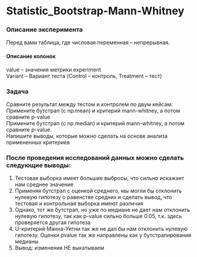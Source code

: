 # Statistic_Bootstrap-Mann-Whitney
### Описание эксперимента
Перед вами таблица, где числовая переменная – непрерывная.  

#### Описание колонок
value – значения метрики experiment   
Variant – Вариант теста (Control – контроль, Treatment – тест)

### Задача
Сравните результат между тестом и контролем по двум кейсам:   
Примените бутстрап (с np.mean) и критерий mann-whitney, а потом сравните p-value   
Примените бутстрап (с np.median) и критерий mann-whitney, а потом сравните p-value.  
Напишите выводы, которые можно сделать на основе анализа примененных критериев  

### После проведения исследований данных можно сделать следующие выводы:
1. Тестовая выборка имеет большие выбросы, что сильно искажает нам среднее значение
2. Применяя бутстрап с оценкой среднего, мы могли бы отклонить нулевую гипотезу о равенстве средних и сделать вывод, что тестовая и контрольная выборка имеют различия
3. Однако, тот же бутстрап, но уже по медиане не дает нам отклонить нулевую гипотезу, так как p-value сильно больше 0.05, т.к. здесь проверяется другая гипотеза
4. U-критерий Манна-Уитни так же не дал бы нам отклонить нулевую гипотезу. Оценки pvalue так же направлены как у бутстрапирования медианы
5. Вывод: изменения НЕ выкатываем

